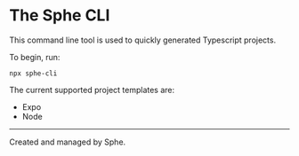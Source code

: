 # The Sphe CLI
This command line tool is used to quickly generated Typescript projects.

To begin, run:
```
npx sphe-cli
```

The current supported project templates are:
- Expo
- Node

---
Created and managed by Sphe.

